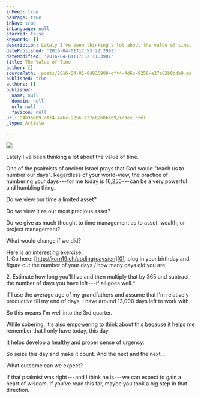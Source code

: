 ```yaml
---
inFeed: true
hasPage: true
inNav: true
inLanguage: null
starred: false
keywords: []
description: Lately I’ve been thinking a lot about the value of time.
datePublished: '2016-04-01T17:53:22.299Z'
dateModified: '2016-04-01T17:52:11.398Z'
title: The Value of Time
author: []
sourcePath: _posts/2016-04-01-04836909-dff4-4d6c-9256-a27e62b0bdb9.md
published: true
authors: []
publisher:
  name: null
  domain: null
  url: null
  favicon: null
url: 04836909-dff4-4d6c-9256-a27e62b0bdb9/index.html
_type: Article

---
```

![](https://the-grid-user-content.s3-us-west-2.amazonaws.com/d15f38e7-76be-4393-a96a-fa07de07442a.jpg)

Lately I've been thinking a lot about the value of time.

One of the psalmists of ancient Israel prays that God would "teach us to number our days". Regardless of your world-view, the practice of numbering your days --- for me today is 16,256 --- can be a very powerful and humbling thing.

Do we view our time a limited asset?

Do we view it as our most precious asset?

Do we give as much thought to time management as to asset, wealth, or project management?

What would change if we did?

Here is an interesting exercise:   
1\. Go here: [http://korn19.ch/coding/days/en][0], plug in your birthday and figure out the number of your days / how many days old you are.

2\. Estimate how long you'll live and then multiply that by 365 and subtract the number of days you have left --- if all goes well.\*

If I use the average age of my grandfathers and assume that I'm relatively productive till my end of days, I have around 13,000 days left to work with.

So this means I'm well into the 3rd quarter.

While sobering, it's also empowering to think about this because it helps me remember that I only have today, this day.

It helps develop a healthy and proper sense of urgency.

So seize this day and make it count. And the next and the next...

What outcome can we expect?

If that psalmist was right --- and I think he is --- we can expect to gain a heart of wisdom. If you've read this far, maybe you took a big step in that direction.

[0]: http://korn19.ch/coding/days/en